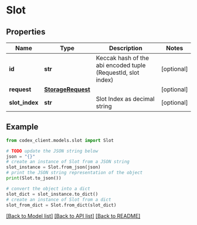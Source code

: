 # Slot


## Properties

Name | Type | Description | Notes
------------ | ------------- | ------------- | -------------
**id** | **str** | Keccak hash of the abi encoded tuple (RequestId, slot index) | [optional] 
**request** | [**StorageRequest**](StorageRequest.md) |  | [optional] 
**slot_index** | **str** | Slot Index as decimal string | [optional] 

## Example

```python
from codex_client.models.slot import Slot

# TODO update the JSON string below
json = "{}"
# create an instance of Slot from a JSON string
slot_instance = Slot.from_json(json)
# print the JSON string representation of the object
print(Slot.to_json())

# convert the object into a dict
slot_dict = slot_instance.to_dict()
# create an instance of Slot from a dict
slot_from_dict = Slot.from_dict(slot_dict)
```
[[Back to Model list]](../README.md#documentation-for-models) [[Back to API list]](../README.md#documentation-for-api-endpoints) [[Back to README]](../README.md)


